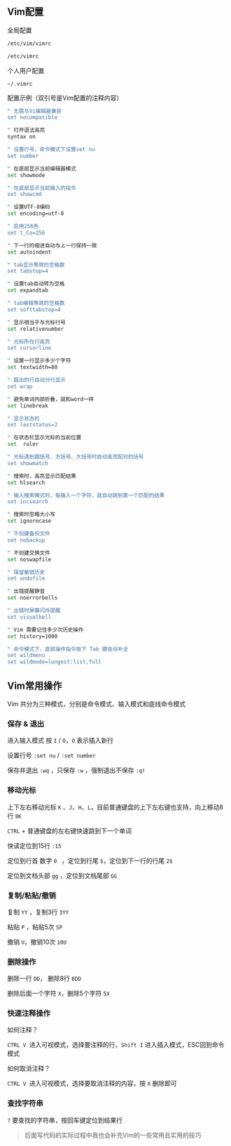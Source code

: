 ## Vim配置

全局配置

```bash
/etc/vim/vimrc

/etc/vimrc
```

个人用户配置

```
~/.vimrc
```

配置示例（双引号是Vim配置的注释内容）

```bash
" 无需与Vi编辑器兼容
set nocompatible

" 打开语法高亮
syntax on

" 设置行号，命令模式下设置set nu
set number

" 在底部显示当前编辑器模式
set showmode

" 在底部显示当前输入的指令
set showcmd

" 设置UTF-8编码
set encoding=utf-8

" 启用256色
set t_Co=256

" 下一行的缩进自动与上一行保持一致
set autoindent

" tab显示等效的空格数
set tabstop=4

" 设置tab自动转为空格
set expandtab

" tab编辑等效的空格数
set softtabstop=4

" 显示相当于与光标行号
set relativenumber

" 光标所在行高亮
set cursorline

" 设置一行显示多少个字符
set textwidth=80

" 超出的行自动分行显示
set wrap

" 避免单词内部折叠，就和word一样
set linebreak

" 显示状态栏
set laststatus=2

" 在状态栏显示光标的当前位置
set  ruler

" 光标遇到圆括号、方括号、大括号时自动高亮配对的括号
set showmatch

" 搜索时，高亮显示匹配结果
set hlsearch

" 输入搜索模式时，每输入一个字符，就自动跳到第一个匹配的结果
set incsearch

" 搜索时忽略大小写
set ignorecase

" 不创建备份文件
set nobackup

" 不创建交换文件
set noswapfile

" 保留撤销历史
set undofile

" 出错提醒静音
set noerrorbells

" 出错时屏幕闪烁提醒
set visualbell

" Vim 需要记住多少次历史操作
set history=1000

" 命令模式下，底部操作指令按下 Tab 键自动补全
set wildmenu
set wildmode=longest:list,full
```

## Vim常用操作

Vim 共分为三种模式，分别是命令模式、输入模式和底线命令模式

### 保存 & 退出

进入输入模式 按 `I` / `O`，`O` 表示插入新行

设置行号 `:set nu` / `:set number`

保存并退出 `:wq` ，只保存 `:w` ，强制退出不保存 `:q!`

### 移动光标

上下左右移动光标 `K` 、`J`、`H`、`L`，目前普通键盘的上下左右键也支持，向上移动8行 `8K`

`CTRL` +  普通键盘的左右键快速跳到下一个单词

快读定位到15行 `:15`

定位到行首 数字 `0 `  ，定位到行尾 `$`，定位到下一行的行尾 `2$`

定位到文档头部 `gg` ，定位到文档尾部 `GG`

### 复制/粘贴/撤销

复制 `YY` ，复制3行 `3YY`

粘贴 `P` ，粘贴5次  `5P`

撤销 `U`，撤销10次 `10U`

### 删除操作

删除一行 `DD`， 删除8行 `8DD`

删除后面一个字符 `X`，删除5个字符 `5X`

### 快速注释操作

如何注释？

`CTRL V `进入可视模式，选择要注释的行，`Shift I` 进入插入模式，ESC回到命令模式

如何取消注释？

`CTRL V `进入可视模式，选择要取消注释的内容，按 `X` 删除即可

### 查找字符串

`?`  要查找的字符串，按回车键定位到结果行

>后面写代码的实际过程中我也会补充Vim的一些常用且实用的技巧